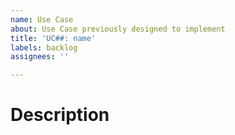 ```yaml
---
name: Use Case
about: Use Case previously designed to implement
title: 'UC##: name'
labels: backlog
assignees: ''

---
```


# Description
